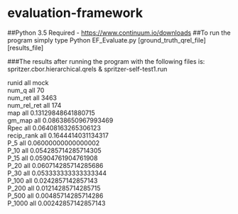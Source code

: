 # evaluation-framework

##Python 3.5 Required - https://www.continuum.io/downloads
##To run the program simply type Python EF_Evaluate.py [ground_truth_qrel_file] [results_file]


###The results after running the program with the following files is: spritzer.cbor.hierarchical.qrels & spritzer-self-test1.run

runid	         all 	mock <br />
num_q	         all 	70 <br />
num_ret	       all 	3463 <br />
num_rel_ret	   all 	174 <br />
map	           all 	0.13129848641880715 <br />
gm_map	       all 	0.08638650967993469 <br />
Rpec	         all 	0.06408163265306123 <br />
recip_rank	   all 	0.1644414031134317 <br />
P_5	           all 	0.06000000000000002 <br />
P_10	         all 	0.054285714285714305 <br />
P_15	         all 	0.05904761904761908 <br />
P_20	         all 	0.060714285714285686 <br />
P_30	         all 	0.053333333333333344 <br />
P_100	         all 	0.0242857142857143 <br />
P_200	         all 	0.01214285714285715 <br />
P_500	         all 	0.00485714285714286 <br />
P_1000	       all 	0.00242857142857143 <br />
